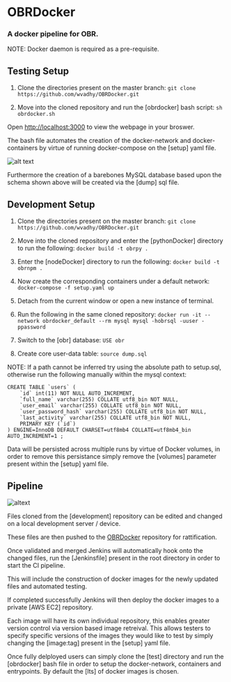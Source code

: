 # OBRDocker

### A docker pipeline for OBR.

NOTE: Docker daemon is required as a pre-requisite.

## Testing Setup

1. Clone the directories present on the master branch:
`git clone https://github.com/wvadhy/OBRDocker.git`

2. Move into the cloned repository and run the [obrdocker] bash script:
`sh obrdocker.sh`

Open [http://localhost:3000](http://localhost:3000) to view the webpage in your broswer.

The bash file automates the creation of the docker-network and docker-containers by
virtue of running docker-compose on the [setup] yaml file.

![alt text](https://cdn.discordapp.com/attachments/1360249222909399121/1360249236746404022/image.png?ex=6801ae92&is=68005d12&hm=2efae7a22ab012693ca62f3200518c6f9afe97db740bf2658e66a077f04c2b1e&)

Furthermore the creation of a barebones MySQL database based upon the schema shown above
will be created via the [dump] sql file.

## Development Setup

1. Clone the directories present on the master branch:
`git clone https://github.com/wvadhy/OBRDocker.git`

2. Move into the cloned repository and enter the [pythonDocker] directory to run the following:
`docker build -t obrpy .`

3. Enter the [nodeDocker] directory to run the following:
`docker build -t obrnpm .`

4. Now create the corresponding containers under a default network:
`docker-compose -f setup.yaml up`

5. Detach from the current window or open a new instance of terminal.

6. Run the following in the same cloned repository:
`docker run -it --network obrdocker_default --rm mysql mysql -hobrsql -uuser -ppassword`

7. Switch to the [obr] database:
`USE obr`

8. Create core user-data table:
`source dump.sql`

NOTE: If a path cannot be inferred try using the absolute path to setup.sql, otherwise run the following manually within the mysql context:

```
CREATE TABLE `users` (
    `id` int(11) NOT NULL AUTO_INCREMENT,
    `full_name` varchar(255) COLLATE utf8_bin NOT NULL,
    `user_email` varchar(255) COLLATE utf8_bin NOT NULL,
    `user_password_hash` varchar(255) COLLATE utf8_bin NOT NULL,
    `last_activity` varchar(255) COLLATE utf8_bin NOT NULL,
    PRIMARY KEY (`id`)
) ENGINE=InnoDB DEFAULT CHARSET=utf8mb4 COLLATE=utf8mb4_bin
AUTO_INCREMENT=1 ;
```

Data will be persisted across multiple runs by virtue of Docker volumes, in order to remove this
persistance simply remove the [volumes] parameter present within the [setup] yaml file.

## Pipeline

![altext](https://cdn.discordapp.com/attachments/1032728529588203560/1362423039727374486/Git_1.png?ex=680256d5&is=68010555&hm=4f9267de36d4ca3acfd30d98215f180e35d98205e225e8c3ca4bd4564c4920ea&)

Files cloned from the [development] repository can be edited and changed on a local development
server / device.

These files are then pushed to the [OBRDocker](https://github.com/wvadhy/OBRDocker/tree/master) repository
for rattification.

Once validated and merged Jenkins will automatically hook onto the changed files, run the [Jenkinsfile]
present in the root directory in order to start the CI pipeline.

This will include the construction of docker images for the newly updated files and automated testing.

If completed successfully Jenkins will then deploy the docker images to a private [AWS EC2] repository.

Each image will have its own individual repository, this enables greater version control via version based
image retreival. This allows testers to specify specific versions of the images they would like to test by
simply changing the [image:tag] present in the [setup] yaml file.

Once fully delployed users can simply clone the [test] directory and run the [obrdocker] bash file in order
to setup the docker-network, containers and entrypoints. By default the [lts] of docker images is chosen. 



